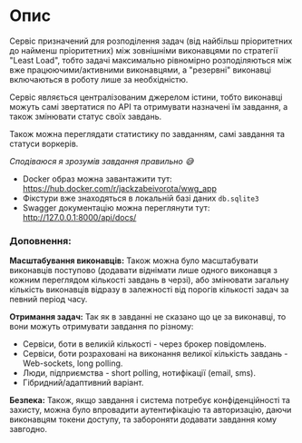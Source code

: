 # Опис

Сервіс призначений для розподілення задач (від найбільш пріоритетних до найменш пріоритетних) між зовнішніми виконавцями по стратегії "Least Load", тобто задачі максимально рівномірно розподіляються між вже працюючими/активними виконавцями, а "резервні" виконавці включаються в роботу лише за необхідністю.

Сервіс являється централізованим джерелом істини, тобто виконавці можуть самі звертатися по API та отримувати назначені їм завдання, а також змінювати статус своїх завдань.

Також можна переглядати статистику по завданням, самі завдання та статуси воркерів.

*Сподіваюся я зрозумів завдання правильно 😅*

- Docker образ можна завантажити тут: https://hub.docker.com/r/jackzabeivorota/wwg_app
- Фікстури вже знаходяться в локальній базі даних `db.sqlite3`
- Swagger документацію можна переглянути тут: http://127.0.0.1:8000/api/docs/


### Доповнення:

**Масштабування виконавців:** Також можна було масштабувати виконавців поступово (додавати віднімати лише одного виконавця з кожним переглядом кількості завдань в черзі), або змінювати загальну кількість виконавців відразу в залежності від порогів кількості задач за певний період часу.

**Отримання задач:** Так як в завданні не сказано що це за виконавці, то вони можуть отримувати завдання по різному:
- Сервіси, боти в великій кількості - через брокер повідомлень.
- Сервіси, боти розраховані на виконання великої кількість завдань - Web-sockets, long polling.
- Люди, підприємства - short polling, нотифікації (email, sms).
- Гібридний/адаптивний варіант.

**Безпека:** Також, якщо завдання і система потребує конфіденційності та захисту, можна було впровадити аутентифікацію та авторизацію, даючи виконавцям токени доступу, та забороняти додавати завдання кому завгодно.
